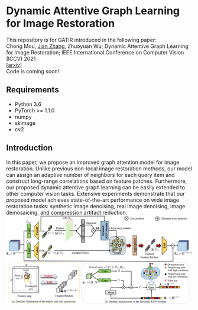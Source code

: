 # Dynamic Attentive Graph Learning for Image Restoration
This repository is for GATIR introduced in the following paper:  
Chong Mou, [Jian Zhang](https://jianzhang.tech/), Zhuoyuan Wu; Dynamic Attentive Graph Learning for Image Restoration; IEEE International Conference on Computer Vision (ICCV) 2021  
[\[arxiv\]](https://arxiv.org/abs/2109.06620)  
Code is coming soon!  
## Requirements
- Python 3.6
- PyTorch >= 1.1.0
- numpy
- skimage
- cv2  
## Introduction  
In this paper, we propose an improved graph attention model for image restoration. Unlike previous non-local image restoration methods, our model can assign an adaptive number of neighbors for each query item and construct long-range correlations based on feature patches. Furthermore, our proposed dynamic attentive graph learning can be easily extended to other computer vision tasks. Extensive experiments demonstrate that our proposed model achieves state-of-the-art performance on wide image restoration tasks: synthetic image denoising, real image denoising, image demosaicing, and compression artifact reduction.  
![Network](/Figs/graph.PNG)
